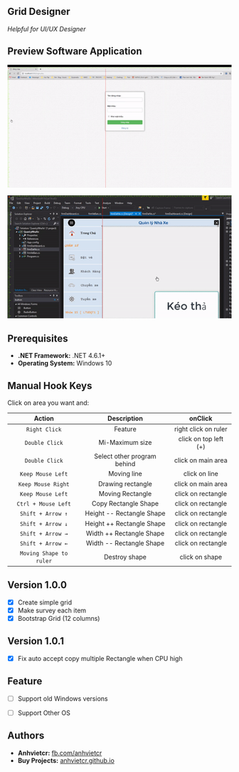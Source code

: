 Grid Designer
------------------------------------------
_Helpful for UI/UX Designer_

Preview Software Application
------------------------------------------
[![GitHub release](preview.gif)](preview)

[![GitHub release](preview2.gif)](preview2)

Prerequisites
------------------------------------------
 - **.NET Framework:** .NET 4.6.1+
 - **Operating System:** Windows 10

Manual Hook Keys
-------------
Click on area you want and:

| Action | Description | onClick |
|:------:|:--------:|:--------:|
| ``Right Click`` | Feature | right click on ruler
| ``Double Click`` | Mi-Maximum size | click on top left (+) |
| ``Double Click`` | Select other program behind | click on main area |
| ``Keep Mouse Left`` | Moving line | click on line |
| ``Keep Mouse Right`` | Drawing rectangle | click on main area |
| ``Keep Mouse Left`` | Moving Rectangle | click on rectangle |
| ``Ctrl + Mouse Left`` | Copy Rectangle Shape | click on rectangle |
| ``Shift + Arrow ↑`` | Height --  Rectangle Shape | click on rectangle |
| ``Shift + Arrow ↓`` | Height ++  Rectangle Shape | click on rectangle |
| ``Shift + Arrow →`` | Width  ++  Rectangle Shape | click on rectangle |
| ``Shift + Arrow ←``  | Width  --  Rectangle Shape | click on rectangle |
| ``Moving Shape to ruler`` | Destroy shape | click on shape |

Version 1.0.0
-------------
- [x] Create simple grid
- [x] Make survey each item
- [x] Bootstrap Grid (12 columns)

Version 1.0.1
-------------
- [x] Fix auto accept copy multiple Rectangle when CPU high

Feature
-------------
- [ ] Support old Windows versions
- [ ] Support Other OS


Authors
-------------
 - **Anhvietcr:** [fb.com/anhvietcr][committers]
 - **Buy Projects:** [anhvietcr.github.io][githubIO]

 [committers]: https://facebook.com/anhvietcr
 [githubIO]: https://anhvietcr.github.io

